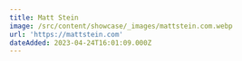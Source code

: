 ```yaml
---
title: Matt Stein
image: /src/content/showcase/_images/mattstein.com.webp
url: 'https://mattstein.com'
dateAdded: 2023-04-24T16:01:09.000Z
---
```


